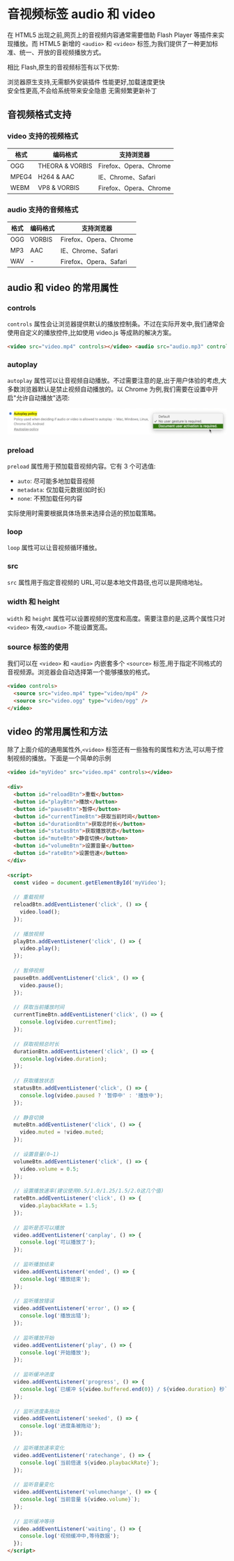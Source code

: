# 音视频标签 audio 和 video

在 HTML5 出现之前,网页上的音视频内容通常需要借助 Flash Player 等插件来实现播放。而 HTML5 新增的 `<audio>` 和 `<video>` 标签,为我们提供了一种更加标准、统一、开放的音视频播放方式。

相比 Flash,原生的音视频标签有以下优势:

浏览器原生支持,无需额外安装插件
性能更好,加载速度更快  
安全性更高,不会给系统带来安全隐患
无需频繁更新补丁

## 音视频格式支持

### video 支持的视频格式

| 格式  | 编码格式        | 支持浏览器             |
| ----- | --------------- | ---------------------- |
| OGG   | THEORA & VORBIS | Firefox、Opera、Chrome |
| MPEG4 | H264 & AAC      | IE、Chrome、Safari     |
| WEBM  | VP8 & VORBIS    | Firefox、Opera、Chrome |

### audio 支持的音频格式

| 格式 | 编码格式 | 支持浏览器             |
| ---- | -------- | ---------------------- |
| OGG  | VORBIS   | Firefox、Opera、Chrome |
| MP3  | AAC      | IE、Chrome、Safari     |
| WAV  | -        | Firefox、Opera、Safari |

## audio 和 video 的常用属性

### controls

`controls` 属性会让浏览器提供默认的播放控制条。不过在实际开发中,我们通常会使用自定义的播放控件,比如使用 video.js 等成熟的解决方案。

```html
<video src="video.mp4" controls></video> <audio src="audio.mp3" controls></audio>
```

### autoplay

`autoplay` 属性可以让音视频自动播放。不过需要注意的是,出于用户体验的考虑,大多数浏览器默认是禁止视频自动播放的。以 Chrome 为例,我们需要在设置中开启"允许自动播放"选项:

![允许自动播放设置](../../assets/17abd16f5345d1ad4f3b2c8b82a10ac9.png)

### preload

`preload` 属性用于预加载音视频内容。它有 3 个可选值:

- `auto`: 尽可能多地加载音视频
- `metadata`: 仅加载元数据(如时长)
- `none`: 不预加载任何内容

实际使用时需要根据具体场景来选择合适的预加载策略。

### loop

`loop` 属性可以让音视频循环播放。

### src

`src` 属性用于指定音视频的 URL,可以是本地文件路径,也可以是网络地址。

### width 和 height

`width` 和 `height` 属性可以设置视频的宽度和高度。需要注意的是,这两个属性只对 `<video>` 有效,`<audio>` 不能设置宽高。

### source 标签的使用

我们可以在 `<video>` 和 `<audio>` 内嵌套多个 `<source>` 标签,用于指定不同格式的音视频源。浏览器会自动选择第一个能够播放的格式。

```html
<video controls>
  <source src="video.mp4" type="video/mp4" />
  <source src="video.ogg" type="video/ogg" />
</video>
```

## video 的常用属性和方法

除了上面介绍的通用属性外,`<video>` 标签还有一些独有的属性和方法,可以用于控制视频的播放。下面是一个简单的示例

```html
<video id="myVideo" src="video.mp4" controls></video>

<div>
  <button id="reloadBtn">重载</button>
  <button id="playBtn">播放</button>
  <button id="pauseBtn">暂停</button>
  <button id="currentTimeBtn">获取当前时间</button>
  <button id="durationBtn">获取总时长</button>
  <button id="statusBtn">获取播放状态</button>
  <button id="muteBtn">静音切换</button>
  <button id="volumeBtn">设置音量</button>
  <button id="rateBtn">设置倍速</button>
</div>

<script>
  const video = document.getElementById('myVideo');

  // 重载视频
  reloadBtn.addEventListener('click', () => {
    video.load();
  });

  // 播放视频
  playBtn.addEventListener('click', () => {
    video.play();
  });

  // 暂停视频
  pauseBtn.addEventListener('click', () => {
    video.pause();
  });

  // 获取当前播放时间
  currentTimeBtn.addEventListener('click', () => {
    console.log(video.currentTime);
  });

  // 获取视频总时长
  durationBtn.addEventListener('click', () => {
    console.log(video.duration);
  });

  // 获取播放状态
  statusBtn.addEventListener('click', () => {
    console.log(video.paused ? '暂停中' : '播放中');
  });

  // 静音切换
  muteBtn.addEventListener('click', () => {
    video.muted = !video.muted;
  });

  // 设置音量(0~1)
  volumeBtn.addEventListener('click', () => {
    video.volume = 0.5;
  });

  // 设置播放速率(建议使用0.5/1.0/1.25/1.5/2.0这几个值)
  rateBtn.addEventListener('click', () => {
    video.playbackRate = 1.5;
  });

  // 监听是否可以播放
  video.addEventListener('canplay', () => {
    console.log('可以播放了');
  });

  // 监听播放结束
  video.addEventListener('ended', () => {
    console.log('播放结束');
  });

  // 监听播放错误
  video.addEventListener('error', () => {
    console.log('播放出错');
  });

  // 监听播放开始
  video.addEventListener('play', () => {
    console.log('开始播放');
  });

  // 监听缓冲进度
  video.addEventListener('progress', () => {
    console.log(`已缓冲 ${video.buffered.end(0)} / ${video.duration} 秒`);
  });

  // 监听进度条拖动
  video.addEventListener('seeked', () => {
    console.log('进度条被拖动');
  });

  // 监听播放速率变化
  video.addEventListener('ratechange', () => {
    console.log(`当前倍速 ${video.playbackRate}`);
  });

  // 监听音量变化
  video.addEventListener('volumechange', () => {
    console.log(`当前音量 ${video.volume}`);
  });

  // 监听缓冲等待
  video.addEventListener('waiting', () => {
    console.log('视频缓冲中,等待数据');
  });
</script>
```
